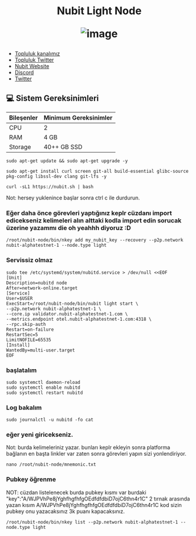 <h1 align="center"> Nubit Light Node


![image](https://github.com/Core-Node-Team/Testnet-TR/assets/91562185/1c9b1831-2c0f-4ba6-bbb2-1fb75b624001)

</h1>

 * [Topluluk kanalımız](https://t.me/corenodechat)<br>
 * [Topluluk Twitter](https://twitter.com/corenodeHQ)<br>
 * [Nubit Website](https://alpha.nubit.org/#/)<br>
 * [Discord](https://discord.gg/nubit)<br>
 * [Twitter](https://x.com/Nubit_org)<br>



## 💻 Sistem Gereksinimleri
| Bileşenler | Minimum Gereksinimler | 
| ------------ | ------------ |
| CPU |	2|
| RAM	| 4 GB |
| Storage	| 40++ GB SSD |

```
sudo apt-get update && sudo apt-get upgrade -y 
```
```
sudo apt-get install curl screen git-all build-essential glibc-source pkg-config libssl-dev clang git-lfs -y
```
```
curl -sL1 https://nubit.sh | bash
```

Not: hersey yuklenince başlar sonra ctrl c ile durdurun.

### Eğer daha önce görevleri yaptığınız keplr cüzdanı import edicekseniz kelimeleri alın alttaki kodla  import edin sorucak üzerine yazammı die oh yeahhh diyoruz :D

```
/root/nubit-node/bin/nkey add my_nubit_key --recovery --p2p.network nubit-alphatestnet-1 --node.type light
```

### Servissiz olmaz

```
sudo tee /etc/systemd/system/nubitd.service > /dev/null <<EOF
[Unit]
Description=nubitd node
After=network-online.target
[Service]
User=$USER
ExecStart=/root/nubit-node/bin/nubit light start \
--p2p.network nubit-alphatestnet-1 \
--core.ip validator.nubit-alphatestnet-1.com \
--metrics.endpoint otel.nubit-alphatestnet-1.com:4318 \
--rpc.skip-auth
Restart=on-failure
RestartSec=5
LimitNOFILE=65535
[Install]
WantedBy=multi-user.target
EOF
```
### başlatalım
```
sudo systemctl daemon-reload
sudo systemctl enable nubitd
sudo systemctl restart nubitd
```
### Log bakalım
```
sudo journalctl -u nubitd -fo cat
```

### eğer yeni giricekseniz.
Not: burda kelimeleriniz yazar. bunları keplr ekleyin sonra platforma bağlanın en başta linkler var zaten sonra görevleri yapın sizi yonlendiriyor.
```
nano /root/nubit-node/mnemonic.txt
```
### Pubkey öğrenme
NOT: cüzdan listelenecek burda pubkey kısmı var burdaki "key":"A/WJPVhPe8jYghfhgfhfgOEdfdfdbiD7ojC6thn4r1C"  2 tırnak arasında yazan kısım A/WJPVhPe8jYghfhgfhfgOEdfdfdbiD7ojC6thn4r1C kod sizin pubkey onu yazacaksınız 3k puanı kapacaksınız.
```
/root/nubit-node/bin/nkey list --p2p.network nubit-alphatestnet-1 --node.type light
```











